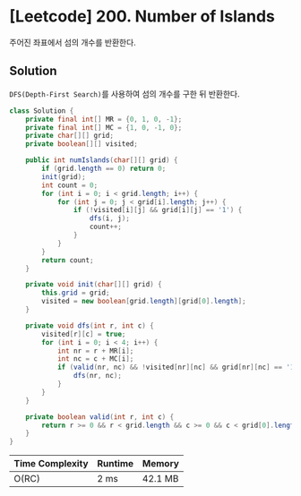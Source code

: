 # [Leetcode] 200. Number of Islands

주어진 좌표에서 섬의 개수를 반환한다.

## Solution

`DFS(Depth-First Search)`를 사용하여 섬의 개수를 구한 뒤 반환한다.

```java
class Solution {
    private final int[] MR = {0, 1, 0, -1};
    private final int[] MC = {1, 0, -1, 0};
    private char[][] grid;
    private boolean[][] visited;

    public int numIslands(char[][] grid) {
        if (grid.length == 0) return 0;
        init(grid);
        int count = 0;
        for (int i = 0; i < grid.length; i++) {
            for (int j = 0; j < grid[i].length; j++) {
                if (!visited[i][j] && grid[i][j] == '1') {
                    dfs(i, j);
                    count++;
                }
            }
        }
        return count;
    }

    private void init(char[][] grid) {
        this.grid = grid;
        visited = new boolean[grid.length][grid[0].length];
    }

    private void dfs(int r, int c) {
        visited[r][c] = true;
        for (int i = 0; i < 4; i++) {
            int nr = r + MR[i];
            int nc = c + MC[i];
            if (valid(nr, nc) && !visited[nr][nc] && grid[nr][nc] == '1') {
                dfs(nr, nc);
            }
        }
    }

    private boolean valid(int r, int c) {
        return r >= 0 && r < grid.length && c >= 0 && c < grid[0].length;
    }
}
```

| Time Complexity | Runtime | Memory |
|-----------------|---------|--------|
| O(RC) | 2 ms | 42.1 MB |
